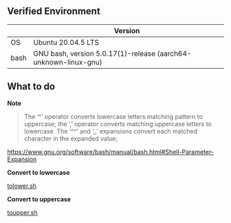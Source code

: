 ## Verified Environment

|   | Version |
| ----- | --- |
| OS  | Ubuntu 20.04.5 LTS |
| bash   | GNU bash, version 5.0.17(1)-release (aarch64-unknown-linux-gnu) |

## What to do

<!-- icon note -->
**Note**
<!-- end -->

> The ‘^’ operator converts lowercase letters matching pattern to uppercase; the ‘,’ operator converts matching uppercase letters to lowercase. The ‘^^’ and ‘,,’ expansions convert each matched character in the expanded value;

https://www.gnu.org/software/bash/manual/bash.html#Shell-Parameter-Expansion

<!-- icon code -->
**Convert to lowercase**
<!-- end -->

<!-- include lang="bash" -->
[tolower.sh](./tolower.sh)
<!-- end -->

<!-- icon code -->
**Convert to uppercase**
<!-- end -->

<!-- include lang="bash" -->
[toupper.sh](./toupper.sh)
<!-- end -->

